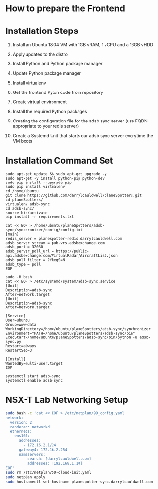 How to prepare the Frontend
===========================

# Installation Steps

1. Install an Ubuntu 18.04 VM with 1GB vRAM, 1 vCPU and a 16GB vHDD

2. Apply updates to the distro

3. Install Python and Python package manager

4. Update Python package manager

5. Install virtualenv

6. Get the frontend Pyton code from repository

7. Create virtual environment

8. Install the required Python packages

9. Creating the configuration file for the adsb sync server (use FQDN appropriate to your redis server)

10. Create a Systemd Unit that starts our adsb sync server everytime the VM boots

# Installation Command Set

```shell
sudo apt-get update && sudo apt-get upgrade -y
sudo apt-get -y install python-pip python-dev
sudo pip install --upgrade pip
sudo pip install virtualenv
cd /home/ubuntu
git clone https://github.com/darrylcauldwell/planeSpotters.git
cd planeSpotters/
virtualenv adsb-sync
cd adsb-sync/
source bin/activate
pip install -r requirements.txt

cat << EOF > /home/ubuntu/planeSpotters/adsb-sync/synchronizer/config/config.ini
[main]
redis_server = planespotter-redis.darrylcauldwell.com
adsb_server_stream = pub-vrs.adsbexchange.com
adsb_port = 32030
adsb_server_poll_url = https://public-api.adsbexchange.com/VirtualRadar/AircraftList.json
adsb_poll_filter = ?fRegS=N
adsb_type = poll
EOF

sudo -H bash
cat << EOF > /etc/systemd/system/adsb-sync.service
[Unit]
Description=adsb-sync
After=network.target
[Unit]
Description=adsb-sync
After=network.target

[Service]
User=ubuntu
Group=www-data
WorkingDirectory=/home/ubuntu/planeSpotters/adsb-sync/synchronizer
Environment="PATH=/home/ubuntu/planeSpotters/adsb-sync/bin"
ExecStart=/home/ubuntu/planeSpotters/adsb-sync/bin/python -u adsb-sync.py
Restart=always
RestartSec=3

[Install]
WantedBy=multi-user.target
EOF

systemctl start adsb-sync
systemctl enable adsb-sync
```

# NSX-T Lab Networking Setup

``` bash
sudo bash -c 'cat << EOF > /etc/netplan/99_config.yaml
network:
  version: 2
  renderer: networkd
  ethernets:
    ens160:
      addresses:
        - 172.16.2.1/24
      gateway4: 172.16.2.254
      nameservers:
          search: [darrylcauldwell.com]
          addresses: [192.168.1.10]
EOF'
sudo rm /etc/netplan/50-cloud-init.yaml
sudo netplan apply
sudo hostnamectl set-hostname planespotter-sync.darrylcauldwell.com
```